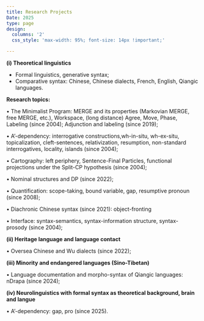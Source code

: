 ```yaml
---
title: Research Projects
Date: 2025
type: page
design: 
  columns: '2' 
  css_style: 'max-width: 95%; font-size: 14px !important;'

---
```


**(i) Theoretical linguistics**

- Formal linguistics, generative syntax;
- Comparative syntax: Chinese, Chinese dialects, French, English, Qiangic languages.

**Research topics:**

• The Minimalist Program: MERGE and its properties (Markovian MERGE, free MERGE, etc.), Workspace, (long distance) Agree, Move, Phase, Labeling (since 2004);
Adjunction and labeling (since 2019);

• A’-dependency: interrogative constructions,wh-in-situ, wh-ex-situ, topicalization, cleft-sentences, relativization, resumption, non-standard interrogatives, locality, islands (since 2004);

• Cartography: left periphery, Sentence-Final Particles, functional projections under the Split-CP hypothesis (since 2004);

• Nominal structures and DP (since 2022); 

• Quantification: scope-taking, bound variable, gap, resumptive pronoun (since 2008);

• Diachronic Chinese syntax (since 2021): object-fronting

• Interface: syntax-semantics, syntax-information structure, syntax-prosody (since 2004);

**(ii) Heritage language and language contact**

• Oversea Chinese and Wu dialects  (since 2022);

**(iii) Minority and endangered languages (Sino-Tibetan)**

• Language documentation and morpho-syntax of Qiangic languages: nDrapa (since 2024);

**(iv) Neurolinguistics with formal syntax as theoretical background, brain and langue**

• A’-dependency: gap, pro (since 2025).




